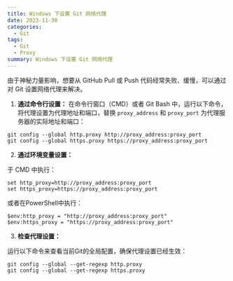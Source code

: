 ```yaml
---
title: Windows 下设置 Git 网络代理
date: 2023-11-30
categories:
  - Git
tags:
  - Git
  - Proxy
summary: Windows 下设置 Git 网络代理
---
```

由于神秘力量影响，想要从 GitHub Pull 或 Push 代码经常失败、缓慢，可以通过对 Git 设置网络代理来解决。

1. **通过命令行设置：** 在命令行窗口（CMD）或者 Git Bash 中，运行以下命令，将代理设置为代理地址和端口，替换 `proxy_address` 和 `proxy_port` 为代理服务器的实际地址和端口：
```Shell
git config --global http.proxy http://proxy_address:proxy_port
git config --global https.proxy https://proxy_address:proxy_port
```

2. **通过环境变量设置：**

于 CMD 中执行：
```Shell
set http_proxy=http://proxy_address:proxy_port
set https_proxy=https://proxy_address:proxy_port
```
或者在PowerShell中执行：
```Shell
$env:http_proxy = "http://proxy_address:proxy_port"
$env:https_proxy = "https://proxy_address:proxy_port"
```

3. **检查代理设置：**

运行以下命令来查看当前Git的全局配置，确保代理设置已经生效：
```Shell
git config --global --get-regexp http.proxy
git config --global --get-regexp https.proxy
```